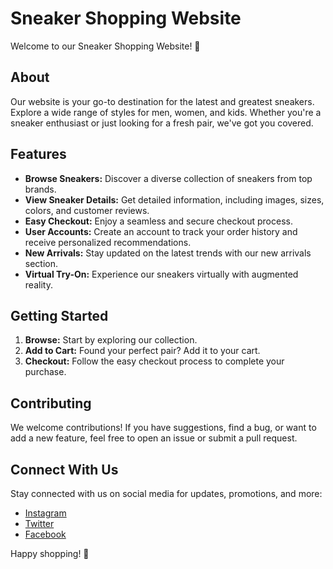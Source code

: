 # Sneaker Shopping Website

Welcome to our Sneaker Shopping Website! 🚀

## About

Our website is your go-to destination for the latest and greatest sneakers. Explore a wide range of styles for men, women, and kids. Whether you're a sneaker enthusiast or just looking for a fresh pair, we've got you covered.

## Features

- **Browse Sneakers:** Discover a diverse collection of sneakers from top brands.
- **View Sneaker Details:** Get detailed information, including images, sizes, colors, and customer reviews.
- **Easy Checkout:** Enjoy a seamless and secure checkout process.
- **User Accounts:** Create an account to track your order history and receive personalized recommendations.
- **New Arrivals:** Stay updated on the latest trends with our new arrivals section.
- **Virtual Try-On:** Experience our sneakers virtually with augmented reality.

## Getting Started

1. **Browse:** Start by exploring our collection.
2. **Add to Cart:** Found your perfect pair? Add it to your cart.
3. **Checkout:** Follow the easy checkout process to complete your purchase.

## Contributing

We welcome contributions! If you have suggestions, find a bug, or want to add a new feature, feel free to open an issue or submit a pull request.

## Connect With Us

Stay connected with us on social media for updates, promotions, and more:

- [Instagram](#)
- [Twitter](#)
- [Facebook](#)

Happy shopping! 👟
